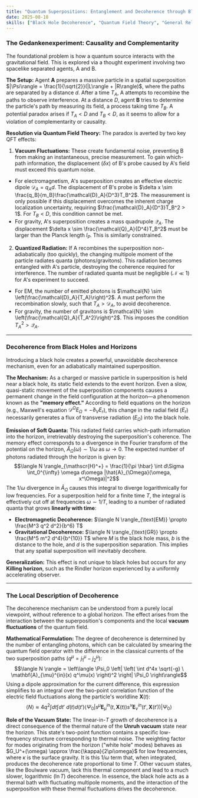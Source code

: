 ```yaml
---
title: "Quantum Superpositions: Entanglement and Decoherence through Black Holes"
date: 2025-08-18
skills: ["Black Hole Decoherence", "Quantum Field Theory", "General Relativity", "Quantum Foundations"]
---
```


### The Gedankenexperiment: Causality and Complementarity
The foundational problem is how a quantum source interacts with the gravitational field. This is explored via a thought experiment involving two spacelike separated agents, A and B.

**The Setup:** Agent **A** prepares a massive particle in a spatial superposition $|\Psi\rangle = \frac{1}{\sqrt{2}}(|L\rangle + |R\rangle)$, where the paths are separated by a distance $d$. After a time $T_A$, A attempts to recombine the paths to observe interference. At a distance $D$, agent **B** tries to determine the particle's path by measuring its field, a process taking time $T_B$. A potential paradox arises if $T_A < D$ and $T_B < D$, as it seems to allow for a violation of complementarity or causality.

**Resolution via Quantum Field Theory:** The paradox is averted by two key QFT effects:
1.  **Vacuum Fluctuations:** These create fundamental noise, preventing B from making an instantaneous, precise measurement. To gain which-path information, the displacement $(\delta x)$ of B's probe caused by A's field must exceed this quantum noise.
* For electromagnetism, A's superposition creates an effective electric dipole $\mathcal{D}_A = q_A d$. The displacement of B's probe is $\delta x \sim \frac{q_B}{m_B}\frac{\mathcal{D}_A}{D^3}T_B^2$. The measurement is only possible if this displacement overcomes the inherent charge localization uncertainty, requiring $\frac{\mathcal{D}_A}{D^3}T_B^2 > 1$. For $T_B < D$, this condition cannot be met.
* For gravity, A's superposition creates a mass quadrupole $\mathcal{Q}_A$. The displacement $\delta x \sim \frac{\mathcal{Q}_A}{D^4}T_B^2$ must be larger than the Planck length $l_P$. This is similarly constrained.

2.  **Quantized Radiation:** If A recombines the superposition non-adiabatically (too quickly), the changing multipole moment of the particle radiates quanta (photons/gravitons). This radiation becomes entangled with A's particle, destroying the coherence required for interference. The number of radiated quanta must be negligible ($\mathcal{N} \ll 1$) for A's experiment to succeed.
* For EM, the number of emitted photons is $\mathcal{N} \sim \left(\frac{\mathcal{D}_A}{T_A}\right)^2$. A must perform the recombination slowly, such that $T_A > \mathcal{D}_A$, to avoid decoherence.
* For gravity, the number of gravitons is $\mathcal{N} \sim \left(\frac{\mathcal{Q}_A}{T_A^2}\right)^2$. This imposes the condition $T_A^2 > \mathcal{Q}_A$.

---

### Decoherence from Black Holes and Horizons 

Introducing a black hole creates a powerful, unavoidable decoherence mechanism, even for an adiabatically maintained superposition.

**The Mechanism:** As a charged or massive particle in superposition is held near a black hole, its static field extends to the event horizon. Even a slow, quasi-static movement of the superposition components causes a permanent change in the field configuration at the horizon—a phenomenon known as the **"memory effect."** According to field equations on the horizon (e.g., Maxwell's equation $\mathcal{D}^{\Omega}E_{\Omega}=-\partial_VE_r$), this change in the radial field ($E_r$) necessarily generates a flux of transverse radiation ($E_\Omega$) into the black hole.

**Emission of Soft Quanta:** This radiated field carries which-path information into the horizon, irretrievably destroying the superposition's coherence. The memory effect corresponds to a divergence in the Fourier transform of the potential on the horizon, $\hat{A}_\Omega(\omega) \sim 1/\omega$ as $\omega \to 0$. The expected number of photons radiated through the horizon is given by:
$$\langle N \rangle_{\mathscr{H}^+} = \frac{1}{\pi \hbar} \int d\Sigma \int_0^{\infty} \omega d\omega |\hat{A}_{\Omega}(\omega, x^\Omega)|^2$$
The $1/\omega$ divergence in $\hat{A}_\Omega$ causes this integral to diverge logarithmically for low frequencies. For a superposition held for a finite time $T$, the integral is effectively cut off at frequencies $\omega \sim 1/T$, leading to a number of radiated quanta that grows **linearly with time**:
* **Electromagnetic Decoherence:** $\langle N \rangle_{\text{EM}} \propto \frac{M^3 q^2 d^2}{b^6} T$
* **Gravitational Decoherence:** $\langle N \rangle_{\text{GR}} \propto \frac{M^5 m^2 d^4}{b^{10}} T$
where $M$ is the black hole mass, $b$ is the distance to the hole, and $d$ is the superposition separation. This implies that any spatial superposition will inevitably decohere.

**Generalization:** This effect is not unique to black holes but occurs for any **Killing horizon**, such as the Rindler horizon experienced by a uniformly accelerating observer.

---

### The Local Description of Decoherence

The decoherence mechanism can be understood from a purely local viewpoint, without reference to a global horizon. The effect arises from the interaction between the superposition's components and the local **vacuum fluctuations** of the quantum field.

**Mathematical Formulation:** The degree of decoherence is determined by the number of entangling photons, which can be calculated by smearing the quantum field operator with the difference in the classical currents of the two superposition paths ($q^\mu = j_1^\mu - j_2^\mu$):
$$\langle N \rangle = \left\langle \Psi_0 \left| \left( \int d^4x \sqrt{-g} \ \mathbf{A}_{\mu}^{in}(x) q^\mu(x) \right)^2 \right| \Psi_0 \right\rangle$$
Using a dipole approximation for the current difference, this expression simplifies to an integral over the two-point correlation function of the electric field fluctuations along the particle's worldline $\mathbf{X}(t)$:
$$\langle N \rangle \approx 4q^2 \int dt \int dt' \ d(t) d(t') \langle \Psi_0 | s^\mu \mathbf{E}^{in}_{\mu}(t, \mathbf{X}(t)) s^\nu \mathbf{E}^{in}_{\nu}(t', \mathbf{X}(t')) | \Psi_0 \rangle$$

**Role of the Vacuum State:** The linear-in-$T$ growth of decoherence is a direct consequence of the thermal nature of the **Unruh vacuum** state near the horizon. This state's two-point function contains a specific low-frequency structure corresponding to thermal noise. The weighting factor for modes originating from the horizon ("white hole" modes) behaves as $G_U^+(\omega) \approx \frac{\kappa}{2\pi\omega}$ for low frequencies, where $\kappa$ is the surface gravity. It is this $1/\omega$ term that, when integrated, produces the decoherence rate proportional to time $T$. Other vacuum states, like the Boulware vacuum, lack this thermal component and lead to a much slower, logarithmic ($\ln T$) decoherence. In essence, the black hole acts as a thermal bath with fluctuating multipole moments, and the interaction of the superposition with these thermal fluctuations drives the decoherence.

<div id="ref-r1" class="refdef" style="display:none">
  <div class="ref-entry">
    <strong>Author A.</strong> Title of paper. Journal, 2024. <a href="https://doi.org/..." target="_blank" rel="noopener">link</a>
  </div>
</div>

<div id="ref-r2" class="refdef" style="display:none">
  <div class="ref-entry">
    <strong>Author B.</strong> Another source. 2023.
  </div>
</div>
